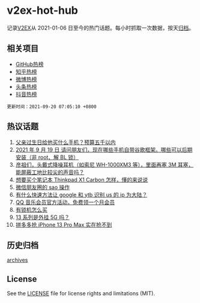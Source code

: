 # v2ex-hot-hub

 记录[V2EX](https://www.v2ex.com/)从 2021-01-06 日至今的热门话题。每小时抓取一次数据，按天[归档](archives)。
 
 ## 相关项目

- [GitHub热榜](https://github.com/lonnyzhang423/github-hot-hub)
- [知乎热榜](https://github.com/lonnyzhang423/zhihu-hot-hub)
- [微博热榜](https://github.com/lonnyzhang423/weibo-hot-hub)
- [头条热榜](https://github.com/lonnyzhang423/toutiao-hot-hub)
- [抖音热榜](https://github.com/lonnyzhang423/douyin-hot-hub)


 `更新时间：2021-09-20 07:05:10 +0800`

## 热议话题

1. [父亲过生日给他买什么手机？预算五千以内](https://www.v2ex.com/t/802881)
1. [2021 年 9 月 19 日 请问朋友们，现在哪些手机自带谷歌框架。哪些可以后期安装（非 root、解 BL 锁）](https://www.v2ex.com/t/802897)
1. [彦祖们，头戴式降噪耳机（如索尼 WH-1000XM3 等），里面再塞 3M 耳塞，能屏蔽工地比较尖的声音吗？](https://www.v2ex.com/t/802922)
1. [想要买个笔记本 Thinkpad X1 Carbon 怎样，懂的来说说](https://www.v2ex.com/t/802887)
1. [微信朋友圈的 sao 操作](https://www.v2ex.com/t/802885)
1. [有什么快速方法让 google 和 ytb 识别 us 的 ip 为大陆？](https://www.v2ex.com/t/802908)
1. [QQ 音乐会员官方活动，免费领一个月会员](https://www.v2ex.com/t/802913)
1. [有锁机怎么买](https://www.v2ex.com/t/802894)
1. [13 系列是外挂 5G 吗？](https://www.v2ex.com/t/802957)
1. [拼多多抢 iPhone 13 Pro Max 实在抢不到](https://www.v2ex.com/t/802960)

## 历史归档

[archives](archives)

## License

See the [LICENSE](LICENSE) file for license rights and limitations (MIT).
